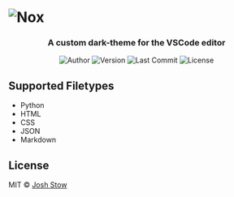 # ![Nox](https://raw.githubusercontent.com/jshstw/nox/main/banner.jpg)
<h3 align="center">A custom dark-theme for the VSCode editor</h3>

<p align="center">
	<img alt="Author" src="https://img.shields.io/badge/author-Josh%20Stow-blueviolet"/>
  <img alt="Version" src="https://img.shields.io/github/v/release/jshstw/nox?color=orange&include_prereleases"/>
	<img alt="Last Commit" src="https://img.shields.io/github/last-commit/jshstw/nox"/>
	<img alt="License" src="https://img.shields.io/github/license/jshstw/nox?color=informational"/>
</p>

## Supported Filetypes
- Python
- HTML
- CSS
- JSON
- Markdown

## License
MIT © [Josh Stow](https://jstow.com)